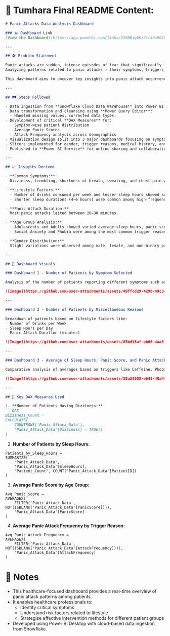 

# 🎯 Tumhara Final README Content:

```markdown
# Panic Attacks Data Analysis Dashboard

### 📊 Dashboard Link
[View the Dashboard](https://app.powerbi.com/links/ZX9NBiqbKi?ctid=902549a3-b690-4dc6-b1fc-d8522ac75e80&pbi_source=linkShare)

---

## 🛠 Problem Statement

Panic attacks are sudden, intense episodes of fear that significantly impact the well-being of individuals.  
Analyzing patterns related to panic attacks — their symptoms, triggers, demographics, and severity — can help healthcare providers better design interventions and treatment plans.

This dashboard aims to uncover key insights into panic attack occurrences, associated symptoms, and patient behavior patterns using real-world healthcare data sourced from a Snowflake database.

---

## 🛤 Steps Followed

- Data ingestion from **Snowflake Cloud Data Warehouse** into Power BI Desktop.
- Data transformation and cleansing using **Power Query Editor**:
  - Handled missing values, corrected data types.
- Development of critical **DAX Measures** for:
  - Symptom-wise patient distribution
  - Average Panic Scores
  - Attack Frequency analysis across demographics
- Visualization design split into 3 major dashboards focusing on symptoms, miscellaneous lifestyle factors, and demographic influences.
- Slicers implemented for gender, trigger reasons, medical history, and panic score levels.
- Published to **Power BI Service** for online sharing and collaboration.

---

## 📈 Insights Derived

- **Common Symptoms:**  
  Dizziness, trembling, shortness of breath, sweating, and chest pain were commonly reported symptoms among patients.

- **Lifestyle Factors:**  
  - Number of drinks consumed per week and lesser sleep hours showed some correlation with panic attack intensity and frequency.
  - Shorter sleep durations (4–6 hours) were common among high-frequency patients.

- **Panic Attack Duration:**  
  Most panic attacks lasted between 20–30 minutes.

- **Age Group Analysis:**  
  - Adolescents and Adults showed varied average sleep hours, panic scores, and attack frequencies.
  - Social Anxiety and Phobia were among the most common trigger reasons across age groups.

- **Gender Distribution:**  
  Slight variations were observed among male, female, and non-binary patients across symptom reporting.

---

## 📸 Dashboard Visuals

### Dashboard 1 - Number of Patients by Symptom Selected

Analysis of the number of patients reporting different symptoms such as dizziness, trembling, sweating, and chest pain.

![Image](https://github.com/user-attachments/assets/49ffcd29-4298-49c3-9a7e-db1f081db7ae)

---

### Dashboard 2 - Number of Patients by Miscellaneous Reasons

Breakdown of patients based on lifestyle factors like:
- Number of Drinks per Week
- Sleep Hours per Day
- Panic Attack Duration (minutes)

![Image](https://github.com/user-attachments/assets/85bd18af-eb66-4aa5-a3fd-cb19ac22fc56)

---

### Dashboard 3 - Average of Sleep Hours, Panic Score, and Panic Attack Frequency by Age Groups

Comparative analysis of averages based on triggers like Caffeine, Phobia, PTSD, and Social Anxiety across different age groups.

![Image](https://github.com/user-attachments/assets/38a22088-e641-40a4-80a6-1f29eac300b6)

---

## 🧠 Key DAX Measures Used

1. **Number of Patients Having Dizziness:**
```DAX
Dizziness_Count = 
CALCULATE(
    COUNTROWS('Panic_Attack_Data'),
    'Panic_Attack_Data'[Dizziness] = TRUE()
)
```

2. **Number of Patients by Sleep Hours:**
```DAX
Patients_by_Sleep_Hours = 
SUMMARIZE(
    'Panic_Attack_Data',
    'Panic_Attack_Data'[SleepHours],
    "Patient_Count", COUNT('Panic_Attack_Data'[PatientID])
)
```

3. **Average Panic Score by Age Group:**
```DAX
Avg_Panic_Score = 
AVERAGEX(
    FILTER('Panic_Attack_Data', NOT(ISBLANK('Panic_Attack_Data'[PanicScore]))),
    'Panic_Attack_Data'[PanicScore]
)
```

4. **Average Panic Attack Frequency by Trigger Reason:**
```DAX
Avg_Panic_Attack_Frequency = 
AVERAGEX(
    FILTER('Panic_Attack_Data', NOT(ISBLANK('Panic_Attack_Data'[AttackFrequency]))),
    'Panic_Attack_Data'[AttackFrequency]
)
```



# 📢 Notes

- This healthcare-focused dashboard provides a real-time overview of panic attack patterns among patients.
- It enables healthcare professionals to:
  - Identify critical symptoms
  - Understand risk factors related to lifestyle
  - Strategize effective intervention methods for different patient groups
- Developed using Power BI Desktop with cloud-based data ingestion from Snowflake.




